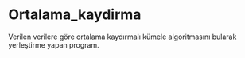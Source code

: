 # Ortalama_kaydirma
Verilen verilere göre ortalama kaydırmalı kümele algoritmasını bularak yerleştirme yapan program.
